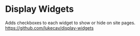 Display Widgets
===============

Adds checkboxes to each widget to show or hide on site pages.
https://github.com/lukecav/display-widgets
